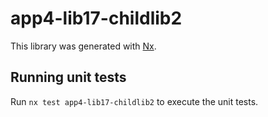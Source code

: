 # app4-lib17-childlib2

This library was generated with [Nx](https://nx.dev).

## Running unit tests

Run `nx test app4-lib17-childlib2` to execute the unit tests.
